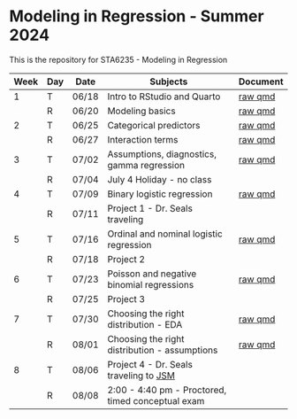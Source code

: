 # Modeling in Regression - Summer 2024

This is the repository for STA6235 - Modeling in Regression

| Week | Day        | Date  | Subjects                                          | Document |
|------|------------|-------|---------------------------------------------------|----------|
| 1    | T          | 06/18 | Intro to RStudio and Quarto                       | [raw qmd]() |
|      | R          | 06/20 | Modeling basics                                   | [raw qmd]() |
| 2    | T          | 06/25 | Categorical predictors                            | [raw qmd]() |
|      | R          | 06/27 | Interaction terms                                 | [raw qmd]() |
| 3    | T          | 07/02 | Assumptions, diagnostics, gamma regression        | [raw qmd]() |
|      | R          | 07/04 | July 4 Holiday - no class                         |             |
| 4    | T          | 07/09 | Binary logistic regression                        | [raw qmd]() |
|      | R          | 07/11 | Project 1 - Dr. Seals traveling                   | |
| 5    | T          | 07/16 | Ordinal and nominal logistic regression           | [raw qmd]() |
|      | R          | 07/18 | Project 2                                         | |
| 6    | T          | 07/23 | Poisson and negative binomial regressions         | [raw qmd]() |
|      | R          | 07/25 | Project 3                                         | |
| 7    | T          | 07/30 | Choosing the right distribution - EDA             | [raw qmd]() |
|      | R          | 08/01 | Choosing the right distribution - assumptions     | [raw qmd]() |
| 8    | T          | 08/06 | Project 4 - Dr. Seals traveling to [JSM](https://ww2.amstat.org/meetings/jsm/2024/) |  |
|      | R          | 08/08 | 2:00 - 4:40 pm - Proctored, timed conceptual exam |          |
